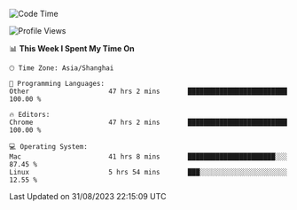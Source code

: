 <!--START_SECTION:waka-->
![Code Time](http://img.shields.io/badge/Code%20Time-1%2C182%20hrs%2053%20mins-blue)

![Profile Views](http://img.shields.io/badge/Profile%20Views-0-blue)

📊 **This Week I Spent My Time On** 

```text
🕑︎ Time Zone: Asia/Shanghai

💬 Programming Languages: 
Other                    47 hrs 2 mins       █████████████████████████   100.00 % 

🔥 Editors: 
Chrome                   47 hrs 2 mins       █████████████████████████   100.00 % 

💻 Operating System: 
Mac                      41 hrs 8 mins       ██████████████████████░░░   87.45 % 
Linux                    5 hrs 54 mins       ███░░░░░░░░░░░░░░░░░░░░░░   12.55 % 
```


 Last Updated on 31/08/2023 22:15:09 UTC
<!--END_SECTION:waka-->